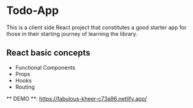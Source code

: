 # Todo-App

This is a client side React project that constitutes a good starter app for those in their starting journey of learning the library.

## React basic concepts
- Functional Components
- Props
- Hooks
- Routing

** DEMO **: https://fabulous-kheer-c73a96.netlify.app/